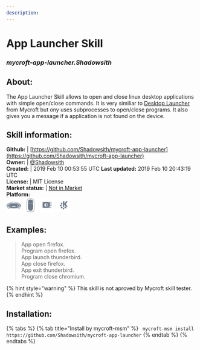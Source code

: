 ```yaml
---  
description:   
---  
```

# App Launcher Skill  
### _mycroft-app-launcher.Shadowsith_  
## About:  
The App Launcher Skill allows to open and close linux desktop applications
with simple open/close commands. It is very similiar to [Desktop
Launcher](https://github.com/MycroftAI/skill-desktop-launcher) from Mycroft but
ony uses subprocesses to open/close programs. It also gives you a message if a
application is not found on the device.

## Skill information:  
**Github:** | [https://github.com/Shadowsith/mycroft-app-launcher](https://github.com/Shadowsith/mycroft-app-launcher)  
**Owner:** | [@Shadowsith](https://github.com/Shadowsith)  
**Created:** | 2019 Feb 10 00:53:55 UTC  **Last updated:** 2019 Feb 10 20:43:19 UTC  
**License:** | MIT License  
**Market status:** | [Not in Market](https://market.mycroft.ai/skill/)  
**Platform:**  
 ![](../.gitbook/assets/mark-1-icon.png)  ![](../.gitbook/assets/mark-2-icon.png)  ![](../.gitbook/assets/picroft-icon.png)  ![](../.gitbook/assets/kde.png)   
## Examples:  
> App open firefox.  
> Program open firefox.  
> App launch thunderbird.  
> App close firefox.  
> App exit thunderbird.  
> Program close chromium.  
  
{% hint style="warning" %}
This skill is not aproved by Mycroft skill tester.
{% endhint %}
    
## Installation:  
{% tabs %}
{% tab title="Install by mycroft-msm" %}
``` mycroft-msm install https://github.com/Shadowsith/mycroft-app-launcher```
{% endtab %}
  {% endtabs %}
  